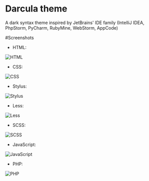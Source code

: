 Darcula theme
=============

A dark syntax theme inspired by JetBrains' IDE family (IntelliJ IDEA, PhpStorm, PyCharm, RubyMine, WebStorm, AppCode)

#Screenshots

* HTML:

![HTML](https://raw.github.com/malj/atom-darcula-theme/master/screenshots/html.jpg)


* CSS:

![CSS](https://raw.github.com/malj/atom-darcula-theme/master/screenshots/css.jpg)


* Stylus:

![Stylus](https://raw.github.com/malj/atom-darcula-theme/master/screenshots/stylus.jpg)


* Less:

![Less](https://raw.github.com/malj/atom-darcula-theme/master/screenshots/less.jpg)


* SCSS:

![SCSS](https://raw.github.com/malj/atom-darcula-theme/master/screenshots/scss.jpg)


* JavaScript:

![JavaScript](https://raw.github.com/malj/atom-darcula-theme/master/screenshots/javascript.jpg)


* PHP:

![PHP](https://raw.github.com/malj/atom-darcula-theme/master/screenshots/php.jpg)
